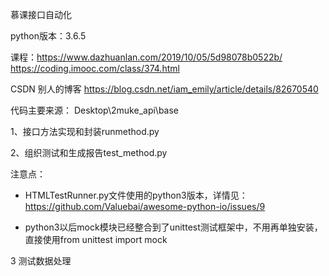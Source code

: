 慕课接口自动化

python版本：3.6.5

课程：https://www.dazhuanlan.com/2019/10/05/5d98078b0522b/
https://coding.imooc.com/class/374.html

CSDN 别人的博客
https://blog.csdn.net/iam_emily/article/details/82670540



代码主要来源：
Desktop\2muke_api\base

1、接口方法实现和封装runmethod.py

2、组织测试和生成报告test_method.py

注意点：

- HTMLTestRunner.py文件使用的python3版本，详情见：https://github.com/Valuebai/awesome-python-io/issues/9

- python3以后mock模块已经整合到了unittest测试框架中，不用再单独安装，直接使用from unittest import mock




3 测试数据处理